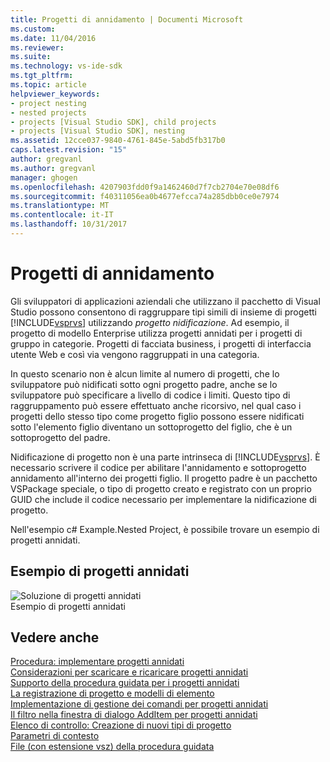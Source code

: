 ```yaml
---
title: Progetti di annidamento | Documenti Microsoft
ms.custom: 
ms.date: 11/04/2016
ms.reviewer: 
ms.suite: 
ms.technology: vs-ide-sdk
ms.tgt_pltfrm: 
ms.topic: article
helpviewer_keywords:
- project nesting
- nested projects
- projects [Visual Studio SDK], child projects
- projects [Visual Studio SDK], nesting
ms.assetid: 12cce037-9840-4761-845e-5abd5fb317b0
caps.latest.revision: "15"
author: gregvanl
ms.author: gregvanl
manager: ghogen
ms.openlocfilehash: 4207903fdd0f9a1462460d7f7cb2704e70e08df6
ms.sourcegitcommit: f40311056ea0b4677efcca74a285dbb0ce0e7974
ms.translationtype: MT
ms.contentlocale: it-IT
ms.lasthandoff: 10/31/2017
---
```

# <a name="nesting-projects"></a>Progetti di annidamento
Gli sviluppatori di applicazioni aziendali che utilizzano il pacchetto di Visual Studio possono consentono di raggruppare tipi simili di insieme di progetti [!INCLUDE[vsprvs](../../code-quality/includes/vsprvs_md.md)] utilizzando *progetto nidificazione*. Ad esempio, il progetto di modello Enterprise utilizza progetti annidati per i progetti di gruppo in categorie. Progetti di facciata business, i progetti di interfaccia utente Web e così via vengono raggruppati in una categoria.  
  
 In questo scenario non è alcun limite al numero di progetti, che lo sviluppatore può nidificati sotto ogni progetto padre, anche se lo sviluppatore può specificare a livello di codice i limiti. Questo tipo di raggruppamento può essere effettuato anche ricorsivo, nel qual caso i progetti dello stesso tipo come progetto figlio possono essere nidificati sotto l'elemento figlio diventano un sottoprogetto del figlio, che è un sottoprogetto del padre.  
  
 Nidificazione di progetto non è una parte intrinseca di [!INCLUDE[vsprvs](../../code-quality/includes/vsprvs_md.md)]. È necessario scrivere il codice per abilitare l'annidamento e sottoprogetto annidamento all'interno dei progetti figlio. Il progetto padre è un pacchetto VSPackage speciale, o tipo di progetto creato e registrato con un proprio GUID che include il codice necessario per implementare la nidificazione di progetto.  
  
 Nell'esempio c# Example.Nested Project, è possibile trovare un esempio di progetti annidati.  
  
## <a name="nested-projects-example"></a>Esempio di progetti annidati  
 ![Soluzione di progetti annidati](../../extensibility/internals/media/vsnestedprojects.gif "vsNestedProjects")  
Esempio di progetti annidati  
  
## <a name="see-also"></a>Vedere anche  
 [Procedura: implementare progetti annidati](../../extensibility/internals/how-to-implement-nested-projects.md)   
 [Considerazioni per scaricare e ricaricare progetti annidati](../../extensibility/internals/considerations-for-unloading-and-reloading-nested-projects.md)   
 [Supporto della procedura guidata per i progetti annidati](../../extensibility/internals/wizard-support-for-nested-projects.md)   
 [La registrazione di progetto e modelli di elemento](../../extensibility/internals/registering-project-and-item-templates.md)   
 [Implementazione di gestione dei comandi per progetti annidati](../../extensibility/internals/implementing-command-handling-for-nested-projects.md)   
 [Il filtro nella finestra di dialogo AddItem per progetti annidati](../../extensibility/internals/filtering-the-additem-dialog-box-for-nested-projects.md)   
 [Elenco di controllo: Creazione di nuovi tipi di progetto](../../extensibility/internals/checklist-creating-new-project-types.md)   
 [Parametri di contesto](../../extensibility/internals/context-parameters.md)   
 [File (con estensione vsz) della procedura guidata](../../extensibility/internals/wizard-dot-vsz-file.md)
